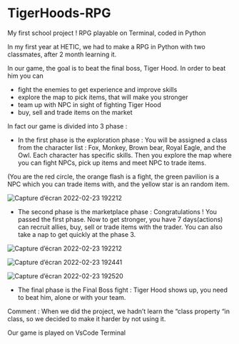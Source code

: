 # TigerHoods-RPG
My first school project ! RPG playable on Terminal, coded in Python

In my first year at HETIC, we had to make a RPG in Python with two classmates, after 2 month learning it. 

In our game, the goal is to beat the final boss, Tiger Hood. In order to beat him you can
-	fight the enemies to get experience and improve skills 
-	explore the map to pick items, that will make you stronger
-	team up with NPC in sight of fighting Tiger Hood
-	buy, sell and trade items on the market

In fact our game is divided into 3 phase :
-	In the first phase is the exploration phase :
You will be assigned a class from the character list : Fox, Monkey, Brown bear, Royal Eagle, and the Owl. Each character has specific skills. Then you explore the map where you can fight NPCs, pick up items and meet NPC to trade items.
 
(You are the red circle, the orange flash is a fight, the green pavilion is a NPC which you can trade items with, and the yellow star is an random item.


![Capture d’écran 2022-02-23 192212](https://user-images.githubusercontent.com/77147936/155386175-93e4889d-939a-4a77-a0f2-4d9bff79c03d.png)






-	The second phase is the marketplace phase :
Congratulations ! You passed the first phase. Now to get stronger, you have 7 days(actions) can recruit allies, buy, sell or trade items with the trader. You can also take a nap to get quickly at the phase 3.

![Capture d’écran 2022-02-23 192212](https://user-images.githubusercontent.com/77147936/155386072-52ce1c3c-ae00-4338-9446-e5ca697bb07b.png)


![Capture d’écran 2022-02-23 192441](https://user-images.githubusercontent.com/77147936/155386103-53af6684-f771-4f68-874f-e633432b12d8.png)

![Capture d’écran 2022-02-23 192520](https://user-images.githubusercontent.com/77147936/155386112-39fc92b4-df1c-45a9-b9a0-d858db3a7ed3.png)

        
-	The final phase is the Final Boss fight : 
Tiger Hood shows up, you need to beat him, alone or with your team.

Comment : 
When we did the project, we hadn’t learn the “class property “in class, so we decided to make it harder by not using it.


Our game is played on VsCode Terminal
